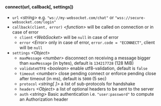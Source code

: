 

#### connect(url, callback[, settings])

* `url` _\<string>_
    e.g. `"ws://my-websocket.com/chat"` or `"wss://secure-websocket.com/login"`
* `callback(client, error)` _\<function>_
    will be called on connection or in case of error
    * `client` _\<WebSocket>_ will be `null` in case of error
    * `error` _\<Error>_ only in case of error, `error.code = "ECONNECT"`, client will be `null`
* `settings` _\<Object>_
    * `maxMessage` _\<number>_ disconnect on receiving a message bigger than `maxMessage` (in bytes),
      default is `134217728` (128 MiB)
    * `validateUTF8` _\<boolean>_ enable utf8-validation, default is `false`
    * `timeout` _\<number>_  close pending connect or enforce pending close after timeout (in ms),
      default is `5000` (5 sec)
    * `protocol` _\<string[ ]>_ a list of sub-protocols for handshake
    * `headers` _\<Object>_ a list of optional headers to be sent to the server
    * `auth` _\<string>_ Basic authentication i.e. `"user:password"` to compute an Authorization header

